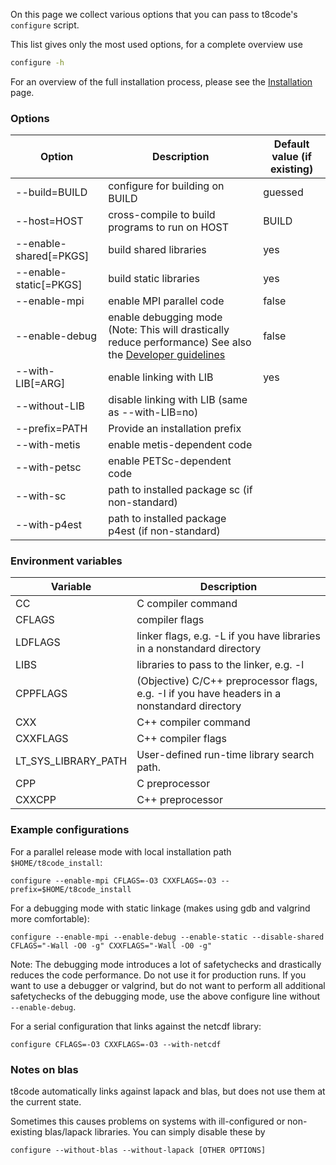 On this page we collect various options that you can pass to t8code's `configure` script.

This list gives only the most used options, for a complete overview use

```bash
configure -h
```

For an overview of the full installation process, please see the [Installation](https://github.com/holke/t8code/wiki/Installation) page.

### Options


| Option | Description | Default value (if existing) |
|-----|-------|---|
| --build=BUILD  |  configure for building on BUILD |  guessed |
| --host=HOST    |  cross-compile to build programs to run on HOST | BUILD |
| --enable-shared[=PKGS] | build shared libraries | yes |
| --enable-static[=PKGS] | build static libraries | yes |
| --enable-mpi   |  enable MPI parallel code | false |
| --enable-debug |  enable debugging mode (Note: This will drastically reduce performance) See also the [Developer guidelines](https://github.com/holke/t8code/wiki/Coding-Guideline#debugging-mode)| false |
| --with-LIB[=ARG] | enable linking with LIB | yes |
| --without-LIB    | disable linking with LIB (same as --with-LIB=no) | |
| --prefix=PATH   | Provide an installation prefix | |
| --with-metis  | enable metis-dependent code | |
| --with-petsc  | enable PETSc-dependent code | |
| --with-sc     | path to installed package sc (if non-standard) | |
| --with-p4est  | path to installed package p4est (if non-standard) | |


### Environment variables

| Variable  | Description |
| ------ | ---- |
|  CC        |  C compiler command |
|  CFLAGS    |compiler flags |
|  LDFLAGS   |  linker flags, e.g. -L<lib dir> if you have libraries in a nonstandard directory <lib dir> |
|  LIBS      |  libraries to pass to the linker, e.g. -l<library> |
|  CPPFLAGS  |  (Objective) C/C++ preprocessor flags, e.g. -I<include dir> if you have headers in a nonstandard directory <include dir> |
|  CXX       |  C++ compiler command |
|  CXXFLAGS  |  C++ compiler flags |
|  LT_SYS_LIBRARY_PATH |  User-defined run-time library search path. |
|  CPP       |  C preprocessor |
|  CXXCPP    |  C++ preprocessor |


### Example configurations

For a parallel release mode with local installation path `$HOME/t8code_install`:

`configure --enable-mpi CFLAGS=-O3 CXXFLAGS=-O3 --prefix=$HOME/t8code_install`

For a debugging mode with static linkage (makes using gdb and valgrind more comfortable):

`configure --enable-mpi --enable-debug --enable-static --disable-shared CFLAGS="-Wall -O0 -g" CXXFLAGS="-Wall -O0 -g"`

Note: The debugging mode introduces a lot of safetychecks and drastically reduces the code performance. Do not use it
for production runs.
If you want to use a debugger or valgrind, but do not want to perform all additional safetychecks of the debugging mode,
use the above configure line without `--enable-debug`.

For a serial configuration that links against the netcdf library:

`configure CFLAGS=-O3 CXXFLAGS=-O3 --with-netcdf`

### Notes on blas

t8code automatically links against lapack and blas, but does not use them at the current state.

Sometimes this causes problems on systems with ill-configured or non-existing blas/lapack libraries.
You can simply disable these by

`configure --without-blas --without-lapack [OTHER OPTIONS]`